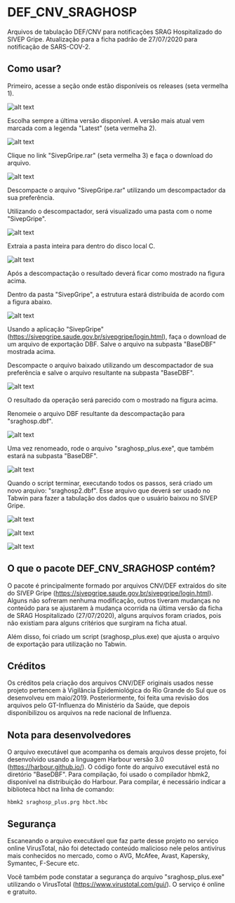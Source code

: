 # DEF_CNV_SRAGHOSP
Arquivos de tabulação DEF/CNV para notificações SRAG Hospitalizado do SIVEP Gripe. Atualização para a ficha padrão de 27/07/2020 para notificação de SARS-COV-2.

## Como usar?

Primeiro, acesse a seção onde estão disponíveis os releases (seta vermelha 1).

![alt text](https://github.com/csis2/DEF_CNV_SRAGHOSP/blob/main/img/imagem01.bmp)

Escolha sempre a última versão disponível. A versão mais atual vem marcada com a legenda "Latest" (seta vermelha 2).

![alt text](https://github.com/csis2/DEF_CNV_SRAGHOSP/blob/main/img/imagem02.bmp)

Clique no link "SivepGripe.rar" (seta vermelha 3) e faça o download do arquivo.

![alt text](https://github.com/csis2/DEF_CNV_SRAGHOSP/blob/main/img/imagem03.bmp)

Descompacte o arquivo "SivepGripe.rar" utilizando um descompactador da sua preferência.

Utilizando o descompactador, será visualizado uma pasta com o nome "SivepGripe".

![alt text](https://github.com/csis2/DEF_CNV_SRAGHOSP/blob/main/img/imagem04.bmp)

Extraia a pasta inteira para dentro do disco local C.

![alt text](https://github.com/csis2/DEF_CNV_SRAGHOSP/blob/main/img/imagem05.bmp)

Após a descompactação o resultado deverá ficar como mostrado na figura acima.

Dentro da pasta "SivepGripe", a estrutura estará distribuída de acordo com a figura abaixo.

![alt text](https://github.com/csis2/DEF_CNV_SRAGHOSP/blob/main/img/imagem06.bmp)

Usando a aplicação "SivepGripe" (https://sivepgripe.saude.gov.br/sivepgripe/login.html), faça o download de um arquivo de exportação DBF. Salve o arquivo na subpasta "BaseDBF" mostrada acima.

Descompacte o arquivo baixado utilizando um descompactador de sua preferência e salve o arquivo resultante na subpasta "BaseDBF".

![alt text](https://github.com/csis2/DEF_CNV_SRAGHOSP/blob/main/img/imagem07.bmp)

O resultado da operação será parecido com o mostrado na figura acima.

Renomeie o arquivo DBF resultante da descompactação para "sraghosp.dbf".

![alt text](https://github.com/csis2/DEF_CNV_SRAGHOSP/blob/main/img/imagem08.bmp)

Uma vez renomeado, rode o arquivo "sraghosp_plus.exe", que também estará na subpasta "BaseDBF".

![alt text](https://github.com/csis2/DEF_CNV_SRAGHOSP/blob/main/img/imagem09.bmp)

Quando o script terminar, executando todos os passos, será criado um novo arquivo: "sraghosp2.dbf". Esse arquivo que deverá ser usado no Tabwin para fazer a tabulação dos dados que o usuário baixou no SIVEP Gripe.

![alt text](https://github.com/csis2/DEF_CNV_SRAGHOSP/blob/main/img/imagem10.bmp)

![alt text](https://github.com/csis2/DEF_CNV_SRAGHOSP/blob/main/img/imagem11.bmp)

![alt text](https://github.com/csis2/DEF_CNV_SRAGHOSP/blob/main/img/imagem12.bmp)

## O que o pacote DEF_CNV_SRAGHOSP contém?

O pacote é principalmente formado por arquivos CNV/DEF extraídos do site do SIVEP Gripe (https://sivepgripe.saude.gov.br/sivepgripe/login.html). Alguns não sofreram nenhuma modificação, outros tiveram mudanças no conteúdo para se ajustarem à mudança ocorrida na última versão da ficha de SRAG Hospitalizado (27/07/2020), alguns arquivos foram criados, pois não existiam para alguns critérios que surgiram na ficha atual.

Além disso, foi criado um script (sraghosp_plus.exe) que ajusta o arquivo de exportação para utilização no Tabwin.

## Créditos

Os créditos pela criação dos arquivos CNV/DEF originais usados nesse projeto pertencem à Vigilância Epidemiológica do Rio Grande do Sul que os desenvolveu em maio/2019. Posteriormente, foi feita uma revisão dos arquivos pelo GT-Influenza do Ministério da Saúde, que depois disponibilizou os arquivos na rede nacional de Influenza.

## Nota para desenvolvedores

O arquivo executável que acompanha os demais arquivos desse projeto, foi desenvolvido usando a linguagem Harbour versão 3.0 (https://harbour.github.io/).
O código fonte do arquivo executável está no diretório "BaseDBF". Para compilação, foi usado o compilador hbmk2, disponível na distribuição do Harbour.
Para compilar, é necessário indicar a biblioteca hbct na linha de comando:

`hbmk2 sraghosp_plus.prg hbct.hbc`


## Segurança

Escaneando o arquivo executável que faz parte desse projeto no serviço online VirusTotal, não foi detectado conteúdo malicioso nele pelos antivírus mais conhecidos no  mercado, como o AVG, McAfee, Avast, Kapersky, Symantec, F-Secure etc.

Você também pode constatar a segurança do arquivo "sraghosp_plus.exe" utilizando o VirusTotal (https://www.virustotal.com/gui/).
O serviço é online e gratuito.

